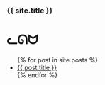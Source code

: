 <h3>{{ site.title }}</h3>

# ᓚᘏᗢ

<ul>
  {% for post in site.posts %}
    <li>
      <a href="{{ site.url }}{{ post.url }}">{{ post.title }}</a>
    </li>
  {% endfor %}
</ul>
